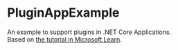 # PluginAppExample
An example to support plugins in .NET Core Applications.  
Based on [the tutorial in Microsoft Learn](https://learn.microsoft.com/en-us/dotnet/core/tutorials/creating-app-with-plugin-support).